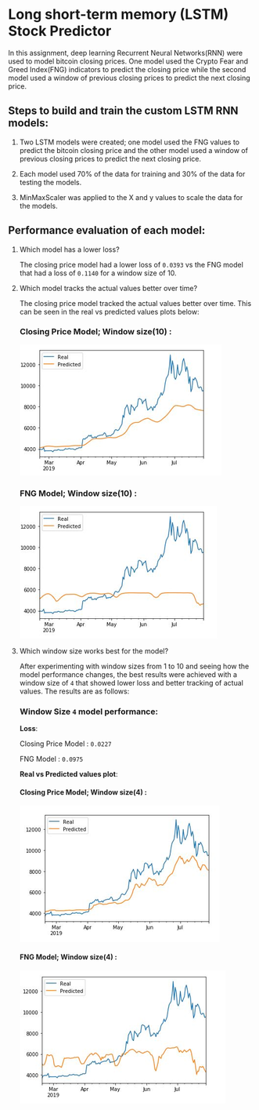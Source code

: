 # Long short-term memory (LSTM) Stock Predictor

In this assignment, deep learning Recurrent Neural Networks(RNN) were used to model bitcoin closing prices. One model used the Crypto Fear and Greed Index(FNG) indicators to predict the closing price while the second model used a window of previous closing prices to predict the next closing price.

## Steps to build and train the custom LSTM RNN models:

1. Two LSTM models were created; one model used the FNG values to predict the bitcoin closing price and the other model used a window of previous closing prices to predict the next closing price.

2. Each model used 70% of the data for training and 30% of the data for testing the models.

3. MinMaxScaler was applied to the X and y values to scale the data for the models.

## Performance evaluation of each model:

1. Which model has a lower loss?

    The closing price model had a lower loss of `0.0393` vs the FNG model that had a loss of `0.1140` for a window size of 10.

2. Which model tracks the actual values better over time?

    The closing price model tracked the actual values better over time. This can be seen in the real vs predicted values plots below:

    ### Closing Price Model; Window size(10) :

    ![Closing price model](Images/cp_10_window.JPG)

     ### FNG Model; Window size(10) :
 
    ![FNG model](Images/fng_10_window.JPG)

3. Which window size works best for the model?

    After experimenting with window sizes from 1 to 10 and seeing how the model performance changes, the best results were achieved with a window size of `4` that showed lower loss and better tracking of actual values. The results are as follows:

    ### Window Size `4` model performance:

    **Loss**:

    Closing Price Model : `0.0227`

    FNG Model : `0.0975`

    **Real vs Predicted values plot**:

    #### Closing Price Model; Window size(4) :

    ![Closing price model](Images/cp_4_window.JPG)

    #### FNG Model; Window size(4) :
 
    ![FNG model](Images/fng_4_window.JPG)


















